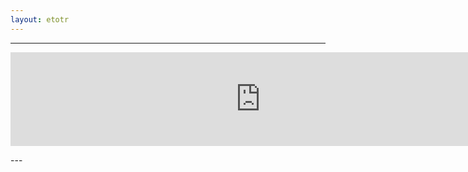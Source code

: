 ```yaml
---
layout: etotr
---
```

---
<p id="top"><iframe src="https://docs.google.com/gview?url={{ site.etotr_url }}/2017/TOTR_2017_09.pdf&embedded=true" width="800" height="auto" frameborder="0" allowfullscreen="true" mozallowfullscreen="true" webkitallowfullscreen="true"></iframe></p>
---

